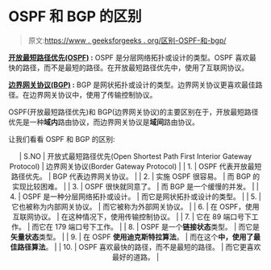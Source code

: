 # OSPF 和 BGP 的区别

> 原文:[https://www . geeksforgeeks . org/区别-OSPF-和-bgp/](https://www.geeksforgeeks.org/difference-between-ospf-and-bgp/)

**[开放最短路径优先(OSPF)](https://www.geeksforgeeks.org/computer-network-open-shortest-path-first-ospf-protocol-fundamentals/) :**
OSPF 是分层网络拓扑或设计的类型。OSPF 喜欢最快的路径，而不是最短的路径。在开放最短路径优先中，使用了互联网协议。

**[边界网关协议(BGP)](https://www.geeksforgeeks.org/computer-network-border-gateway-protocol-bgp/) :**
BGP 是网状拓扑或设计的类型。边界网关协议更喜欢最佳路径。在边界网关协议中，使用了传输控制协议。

OSPF(开放最短路径优先)和 BGP(边界网关协议)的主要区别在于，开放最短路径优先是一种**域内**路由协议，而边界网关协议是**域间**路由协议。

让我们看看 OSPF 和 BGP 的区别:

<center>

| S.NO | 开放式最短路径优先(Open Shortest Path First Interior Gateway Protocol) | 边界网关协议(Border Gateway Protocol) |
| 1. | OSPF 代表开放最短路径优先。 | BGP 代表边界网关协议。 |
| 2. | 实施 OSPF 很容易。 | 而 BGP 的实现比较困难。 |
| 3. | OSPF 很快就同意了。 | 而 BGP 是一个缓慢的并发。 |
| 4. | OSPF 是一种分层网络拓扑或设计。 | 而它是网状拓扑或设计的类型。 |
| 5. | 它也被称为内部网关协议。 | 而它被称为外部网关协议。 |
| 6. | 在 OSPF，使用互联网协议。 | 在这种情况下，使用传输控制协议。 |
| 7. | 它在 89 端口号下工作。 | 而它在 179 端口号下工作。 |
| 8. | OSPF 是一个**链接状态**类型。 | 而它是**矢量状态**类型。 |
| 9. | 在 OSPF **使用迪克斯特拉算法**。 | 而在这个**中，使用了最佳路径算法**。 |
| 10. | OSPF 喜欢最快的路径，而不是最短的路径。 | 而它更喜欢最好的道路。 |

</center>